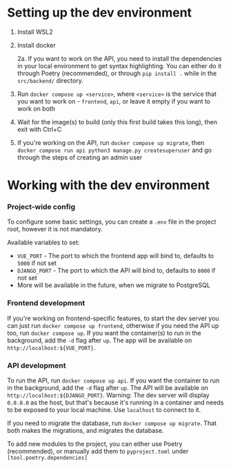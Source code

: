 # Setting up the dev environment

1. Install WSL2
2. Install docker

   2a. If you want to work on the API, you need to install the dependencies in your local environment to get syntax highlighting. You can either do it through Poetry (recommended), or through `pip install .` while in the `src/backend/` directory.
3. Run `docker compose up <service>`, where `<service>` is the service that you want to work on - `frontend`, `api`, or leave it empty if you want to work on both
4. Wait for the image(s) to build (only this first build takes this long), then exit with Ctrl+C
5. If you're working on the API, run `docker compose up migrate`, then `docker compose run api python3 manage.py createsuperuser` and go through the steps of creating an admin user

# Working with the dev environment

### Project-wide config

To configure some basic settings, you can create a `.env` file in the project root, however it is not mandatory.

Available variables to set:

- `VUE_PORT` - The port to which the frontend app will bind to, defaults to `5000` if not set
- `DJANGO_PORT` - The port to which the API will bind to, defaults to `8000` if not set
- More will be available in the future, when we migrate to PostgreSQL

### Frontend development

If you're working on frontend-specific features, to start the dev server you can just run `docker compose up frontend`, otherwise if you need the API up too, run `docker compose up`. If you want the container(s) to run in the background, add the `-d` flag after `up`. The app will be available on `http://localhost:${VUE_PORT}`.

### API development

To run the API, run `docker compose up api`. If you want the container to run in the background, add the `-d` flag after `up`. The API will be available on `http://localhost:${DJANGO_PORT}`. Warning: The dev server will display `0.0.0.0` as the host, but that's because it's running in a container and needs to be exposed to your local machine. Use `localhost` to connect to it.

If you need to migrate the database, run `docker compose up migrate`. That both makes the migrations, and migrates the database.

To add new modules to the project, you can either use Poetry (recommended), or manually add them to `pyproject.toml` under `[tool.poetry.dependencies]`
